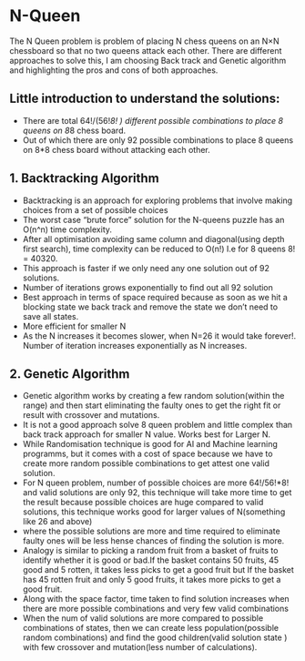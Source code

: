 # N-Queen
The N Queen problem is problem of placing N chess queens on an N×N chessboard so that no two queens attack each other.
There are different approaches to solve this, I am choosing Back track and Genetic algorithm and highlighting the pros and cons of both approaches.

## Little introduction to understand the solutions:

- There are total 64!/(56!*8! ) different possible combinations to place 8 queens on 8*8 chess board.
- Out of which there are only 92 possible combinations to place 8 queens on 8*8 chess board without attacking each other.

## 1. Backtracking Algorithm
- Backtracking is an approach for exploring problems that involve making choices from a set of possible choices 
- The worst case “brute force” solution for the N-queens puzzle has an O(n^n) time complexity.
- After all optimisation avoiding same column and diagonal(using depth first search), time complexity can be reduced to O(n!) I.e for 8 queens 8! = 40320.
- This approach is faster if we only need any one solution out of 92 solutions.
- Number of iterations grows exponentially to find out all 92 solution 
- Best approach in terms of space required because as soon as we hit a blocking state we back track and remove the state we don’t need to save all states.
- More efficient for smaller N
- As the N increases it becomes slower, when N=26 it would take forever!. Number of iteration increases exponentially as N increases.

## 2. Genetic Algorithm 
- Genetic algorithm works by creating a few random solution(within the range) and then start eliminating the faulty ones to get the right fit or result with crossover and mutations.
- It is not a good approach solve 8 queen problem and little complex than back track approach for smaller N value. Works best for Larger N.
- While Randomisation technique is good for AI and Machine learning programms, but it comes with a cost of space because we have to create more random  possible combinations to get attest one valid solution.
- For N queen problem, number of possible choices are more 64!/56!*8! and valid solutions are only 92, this technique will take more time to get the result because possible choices are huge compared to valid solutions, this technique works good for larger values of N(something like 26 and above) 
- where the possible solutions are more and time required to eliminate faulty ones will be less hense chances of finding the solution is more.
- Analogy is similar to picking a random fruit from a basket of fruits to identify whether it is good or bad.If the basket contains 50 fruits, 45 good and 5 rotten, it takes less picks to get a good fruit but If the basket has 45 rotten fruit and only 5 good fruits, it takes more picks to get a good fruit.
- Along with the space factor, time taken to find solution increases when there are more possible combinations and very few valid combinations
- When the num of  valid solutions are more compared to possible combinations of states, then we can create less population(possible random combinations) and find the good children(valid solution state ) with few crossover and mutation(less number of calculations).


